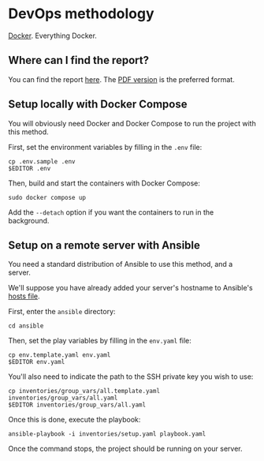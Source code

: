 # DevOps methodology

[Docker](https://www.docker.com/). Everything Docker.

## Where can I find the report?

You can find the report [here](./report/). The [PDF version](./report/report.pdf) is the preferred format.

## Setup locally with Docker Compose

You will obviously need Docker and Docker Compose to run the project with
this method.

First, set the environment variables by filling in the `.env` file:
```shell
cp .env.sample .env
$EDITOR .env
```

Then, build and start the containers with Docker Compose:
```shell
sudo docker compose up
```

Add the `--detach` option if you want the containers to run in the background.

## Setup on a remote server with Ansible

You need a standard distribution of Ansible to use this method, and a server.

We'll suppose you have already added your server's hostname to Ansible's
[hosts file](https://docs.ansible.com/ansible/latest/getting_started/get_started_ansible.html).

First, enter the `ansible` directory:
```shell
cd ansible
```

Then, set the play variables by filling in the `env.yaml` file:
```shell
cp env.template.yaml env.yaml
$EDITOR env.yaml
```

You'll also need to indicate the path to the SSH private key you wish to use:
```shell
cp inventories/group_vars/all.template.yaml inventories/group_vars/all.yaml
$EDITOR inventories/group_vars/all.yaml
```

Once this is done, execute the playbook:
```shell
ansible-playbook -i inventories/setup.yaml playbook.yaml
```

Once the command stops, the project should be running on your server.
